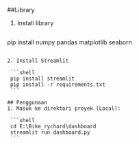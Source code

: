##Library

1. Install library

   ```shell
  pip install numpy pandas matplotlib seaborn

   ```

2. Install Streamlit 

    ```shell
    pip install streamlit
    pip install -r requirements.txt
    ```

## Penggunaan
1. Masuk ke direktori proyek (Local):

    ```shell
    cd E:\Bike_rychard\dashboard
    streamlit run dashboard.py
    ```
